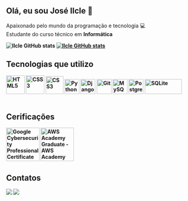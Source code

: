 ## Olá, eu sou José Ilcle 👋
Apaixonado pelo mundo da programação e tecnologia 💻<br>
Estudante do curso técnico em <b>Informática<b>

![Ilcle GitHub stats](https://github-readme-stats.vercel.app/api?username=JoseIlcle14&show_icons=true&theme=radical)
[![Ilcle GitHub stats](https://github-readme-stats.vercel.app/api/top-langs/?username=JoseIlcle14&layout=compact&theme=radical)](https://github.com/JoseIlcle14/github-readme-stats)

## Tecnologias que utilizo
<div dir="auto">
   <a href="https://www.w3.org/TR/html5/" title="HML5" rel="nofollow"><img src="https://github.com/get-icon/geticon/raw/master/icons/html-5.svg" alt="HTML5" width="50px" height="50px" style="max-width: 100%;"></a>
  <a href="https://www.w3.org/TR/CSS/" title="CSS3" rel="nofollow"><img src="https://github.com/get-icon/geticon/raw/master/icons/css-3.svg" alt="CSS3" width="50px" height="50px" style="max-width: 100%;"></a>
   <a href="https://www.w3.org/TR/CSS/" title="CSS3" rel="nofollow"><img src="https://github.com/get-icon/geticon/raw/master/icons/javascript.svg" alt="CSS3" width="48px" height="48px" style="max-width: 100%;"></a>
  <a href="https://www.python.org/" title="Python" rel="nofollow"><img src="https://github.com/get-icon/geticon/raw/master/icons/python.svg" alt="Python" width="40px" height="40px" style="max-width: 100%;"></a>
  <a href="https://www.djangoproject.com/" title="Django" rel="nofollow"><img src="https://github.com/get-icon/geticon/raw/master/icons/django.svg" alt="Django" width="40px" height="40px" style="max-width: 100%;"></a>
  <a href="https://git-scm.com/" title="Git" rel="nofollow"><img src="https://github.com/get-icon/geticon/raw/master/icons/git-icon.svg" alt="Git" width="40px" height="40px" style="max-width: 100%;"></a>
  <a href="https://dev.mysql.com/" title="MySQL" rel="nofollow"><img src="https://github.com/get-icon/geticon/raw/master/icons/mysql.svg" alt="MySQL" width="40px" height="40px" style="max-width: 100%;"></a>
  <a href="https://www.postgresql.org/" title="PostgreSQL" rel="nofollow"><img src="https://github.com/get-icon/geticon/raw/master/icons/postgresql.svg" alt="PostgreSQL" width="40px" height="40px" style="max-width: 100%;"></a>
   <a href="http://www.w3.org/2000/svg" title="SQLite" rel="nofollow"><img src="https://github.com/get-icon/geticon/blob/master/icons/sqlite.svg?short_path=399b812" alt="SQLite" width="100px" height="40px" style="max-width: 150%;"></a>
</div>
</div> <br>

 ## Cerificações
 <a href= "https://www.credly.com/badges/a3c2351c-b280-4584-a90f-910cccebec77/public_url"><img src="https://images.credly.com/images/0bf0f2da-a699-4c82-82e2-56dcf1f2e1c7/image.png" title="Google Cybersecurity Professional Certificate V2" width="90px" height="90px" style="max-width: 150%;" ></img></a>
<img src="https://images.credly.com/size/340x340/images/73e4a58b-a8ef-41a3-a7db-9183dd269882/image.png" title="AWS Academy Graduate - AWS Academy Cloud Foundations" width="90px" height="90px" style="max-width: 150%;" ></img>

## Contatos
<a href="https://www.instagram.com/j.ilcle/" title="Instagram"><img src="https://img.shields.io/badge/Instagram-E4405F?style=for-the-badge&logo=instagram&logoColor=white" ></img></a>
<a href="https://www.linkedin.com/in/joseilcle/" title="Linkedin"><img src="https://img.shields.io/badge/LinkedIn-0077B5?style=for-the-badge&logo=linkedin&logoColor=white" ></img></a>
